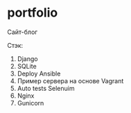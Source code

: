# portfolio

Сайт-блог

Стэк:
1. Django
2. SQLite
3. Deploy Ansible
4. Пример сервера на основе Vagrant
5. Auto tests Selenuim
6. Nginx
7. Gunicorn
